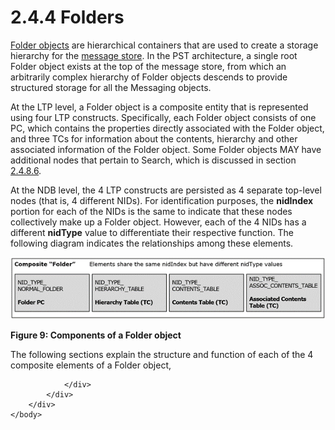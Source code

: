 <html dir="LTR" xmlns:mshelp="http://msdn.microsoft.com/mshelp" xmlns:ddue="http://ddue.schemas.microsoft.com/authoring/2003/5" xmlns:xlink="http://www.w3.org/1999/xlink" xmlns:tool="http://www.microsoft.com/tooltip">
    <head>
        <meta http-equiv="Content-Type" content="text/html; CHARSET=utf-8"></meta>
        <meta name="save" content="history"></meta>
        <title>2.4.4 Folders</title>
        <xml>
            <mshelp:toctitle title="2.4.4 Folders"></mshelp:toctitle>
            <mshelp:rltitle title="[MS-PST]: Folders"></mshelp:rltitle>
            <mshelp:keyword index="A" term="dee5b9d0-5513-4c5e-94aa-8bd28a9350b2"></mshelp:keyword>
            <mshelp:attr name="DCSext.ContentType" value="open specification"></mshelp:attr>
            <mshelp:attr name="AssetID" value="dee5b9d0-5513-4c5e-94aa-8bd28a9350b2"></mshelp:attr>
            <mshelp:attr name="TopicType" value="kbRef"></mshelp:attr>
            <mshelp:attr name="DCSext.Title" value="[MS-PST]: Folders" />
        </xml>
    </head>
    <body>
        <div id="header">
            <h1 class="heading">2.4.4 Folders</h1>
        </div>
        <div id="mainSection">
            <div id="mainBody">
                <div id="allHistory" class="saveHistory"></div>
                <div id="sectionSection0" class="section" name="collapseableSection">
                    

<p><a href="08220cc9-69b1-4072-a2e7-2a0ff201d505.htm#gt_0682daa7-c1b8-419b-8a32-6048833d0b72">Folder
objects</a> are hierarchical containers that are used to create a storage
hierarchy for the <a href="08220cc9-69b1-4072-a2e7-2a0ff201d505.htm#gt_fda94a53-448d-48d5-9991-176c530ff597">message
store</a>. In the PST architecture, a single root Folder object exists at the
top of the message store, from which an arbitrarily complex hierarchy of Folder
objects descends to provide structured storage for all the Messaging objects.</p>

<p>At the LTP level, a Folder object is a composite entity that
is represented using four LTP constructs. Specifically, each Folder object
consists of one PC, which contains the properties directly associated with the
Folder object, and three TCs for information about the contents, hierarchy and
other associated information of the Folder object. Some Folder objects MAY have
additional nodes that pertain to Search, which is discussed in section <a href="4431f207-ef3e-4ce1-aa41-d9ac4a44f69f.htm">2.4.8.6</a>. </p>

<p>At the NDB level, the 4 LTP constructs are persisted as 4
separate top-level nodes (that is, 4 different NIDs). For identification
purposes, the <b>nidIndex</b> portion for each of the NIDs is the same to
indicate that these nodes collectively make up a Folder object. However, each
of the 4 NIDs has a different <b>nidType</b> value to differentiate their
respective function. The following diagram indicates the relationships among
these elements.</p>

<p><img id="MS-PST_pict6ae52dd9-8f48-405d-b8cf-b2815297b537.png" src="MS-PST_files/image009.png" alt="Components of a Folder object" title="Components of a Folder object"></p>

<p><b>Figure 9: Components of a Folder object</b></p>

<p>The following sections explain the structure and function of
each of the 4 composite elements of a Folder object,</p>


                </div>
            </div>
        </div>
    </body>
</html>